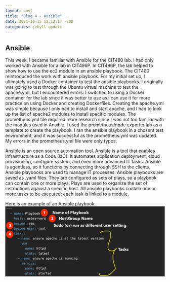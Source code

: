 ```yaml
---
layout: post
title: "Blog 4 - Ansible"
date: 2021-10-15 12:12:17 -700
categories: jekyll update
---
```


## Ansible

This week, I became familiar with Ansible for the CIT480 lab. I had only worked with Ansible for a lab in CIT496P. In CIT496P, the lab helped to show how to use the ec2 module in an ansible playbook. The CIT480 reintroduced the work with ansible playbook. For my initial set up, I ultimately used a Docker container to test the ansible playbooks. I originally was going to test through the Ubuntu virtual machine to test the apache.yml, but I encountered errors. I switched to using a Docker container for the lab since it was better to use as I can use it for more practice on using Docker and creating Dockerfiles. Creating the apache.yml was simple because I only had to install and start apache, and I had to look up the list of apache2 modules to install specific modules. The prometheus.yml file required more research since I was not too familiar with the modules used in Ansible. I used the prometheus/node exporter lab as a template to create the playbook. I ran the ansible playbook in a chosent test environment, and it was successful as the prometheus.yml was updated. My errors in the prometheus.yml file were only typos. 

Ansible is an open source automation tool. Ansible is a tool that enables Infrastructure as a Code (IaC). It automates application deployment, cloud provisioning, configure system, and even more advanced IT tasks. Ansible is agentless, so it functions by connecting through SSH to the clients. Ansible playbooks are used to manage IT processes. Ansible playbooks are saved as .yaml files. They are configured as sets of plays, so a playbook can contain one or more plays. Plays are used to organize the set of instructions against a specific host. All ansible playbooks contain one or more tasks to be executed; each task is linked to a module.  

Here is an example of an Ansible playbook:
![Ansible-playbook sample](/assets/images/ansible-playbook.png)

